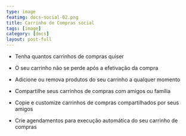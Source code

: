 ```yaml
---
type: image
featimg: docs-social-02.png
title: Carrinho de Compras social 
tags: [image]
category: [docs]
layout: post-full
---
```


- Tenha quantos carrinhos de compras quiser  

- O seu carrinho não se perde após a efetivação da compra  

- Adicione ou remova produtos do seu carrinho a qualquer momento  

- Compartilhe seus carrinhos de compras com amigos ou família  

- Copie e customize carrinhos de compras compartilhados por seus amigos  

- Crie agendamentos para execução automática do seu carrinho de compras  



